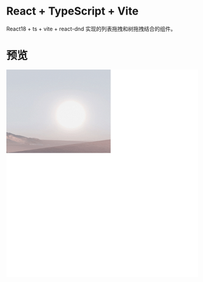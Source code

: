 # React + TypeScript + Vite

React18 + ts + vite + react-dnd 实现的列表拖拽和树拖拽结合的组件。

# 预览
![previewImage](https://github.com/OceanJuly/drag-list-tree/blob/master/src/assets/images/preview.gif)
